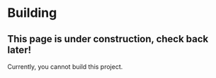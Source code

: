 # Building

## This page is under construction, check back later!

Currently, you cannot build this project.